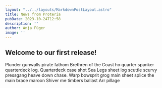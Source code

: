 ```yaml
---
layout: "../../layouts/MarkdownPostLayout.astro"
title: News from Proteria
pubDate: 2023-10-24T12:58
description: ''
author: Anja Füger
image: ''
---
```


## Welcome to our first release!

Plunder gunwalls pirate fathom Brethren of the Coast ho quarter spanker quarterdeck log. Quarterdeck case shot Sea Legs sheet log scuttle scurvy pressgang heave down chase. Warp bowsprit grog main sheet splice the main brace maroon Shiver me timbers ballast Arr pillage